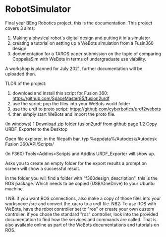 # RobotSimulator
Final year BEng Robotics project, this is the documentation.
This project covers 3 aims:

1) Making a physical robot's digital design and putting it in a simulator
2) creating a tutorial on setting up a WeBots simulation from a Fusin360 design
3) documentation for a TAROS paper submission on the topic of comparing CoppeliaSim with WeBots in terms of undergraduate use viability.


A workshop is planned for July 2021, further documentation will be uploaded then.


TLDR of the project:

1) download and install this script for Fusion 360: https://github.com/SpaceMaster85/fusion2urdf
2) use the script; pop the files into your WeBots world folder
3) use the urdf to proto script: https://github.com/cyberbotics/urdf2webots
4) then simply start WeBots and import the proto file.

(In windows)
1 Download zip folder fusion2urdf from github page
1.2 Copy URDF_Exporter to the Desktop

Open file explorer, in the filepath bar, typ %appdata%/Autodesk/Autodesk Fusion 360/API/Scripts/

(In F360)
Tools>AddIns>Scripts and AddIns
URDF_Exporter will show up.

Asks you to create an empty folder for the export results
a prompt on screen will show a successful result.

In the folder you will find a folder with "f360design_description", this is the ROS package. Which needs to be copied (USB/OneDrive) to your Ubuntu machine.



1
NB: if you want ROS connections, also make a copy of those files into your workspace /src and convert the xacro to a urdf file.
NB2: To use ROS with WeBots, have the robot controller set to "ros" or create your own custom controller. if you chose the standard "ros" controller, look into the provided documentation to find how the services and commands are called. That is also available online as part of the WeBots documentations and tutorials on ROS.
